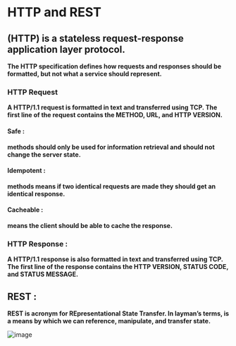 # HTTP and REST
## (HTTP) is a stateless request-response application layer protocol.
**The HTTP specification defines how requests and responses should be formatted, but not what a service should represent.**

### HTTP Request 
**A HTTP/1.1 request is formatted in text and transferred using TCP. The first line of the request contains the METHOD, URL, and HTTP VERSION.**

#### Safe :
**methods should only be used for information retrieval and should not change the server state.**
#### Idempotent :
**methods means if two identical requests are made they should get an identical response.**
#### Cacheable :
**means the client should be able to cache the response.**

### HTTP Response :
**A HTTP/1.1 response is also formatted in text and transferred using TCP. The first line of the response contains the HTTP VERSION, STATUS CODE, and STATUS MESSAGE.**

## REST :
**REST is acronym for REpresentational State Transfer. In layman’s terms, is a means by which we can reference, manipulate, and transfer state.**

![image](http://safehammad.com/wp-uploads/2010/10/json-rest3.png)
